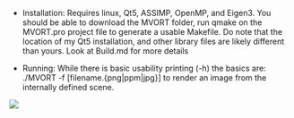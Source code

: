  * Installation:
 Requires linux, Qt5, ASSIMP, OpenMP, and Eigen3.  You should be able to download the MVORT folder, run qmake on the MVORT.pro project file to generate a usable Makefile.  Do note that the location of my Qt5 installation, and other library files are likely different than yours.  Look at Build.md for more details
 
 * Running:
 While there is basic usability printing (-h) the basics are: ./MVORT -f [filename.{png|ppm|jpg}] to render an image from the internally defined scene.
 
 ![](https://i.imgur.com/dHSnSQk.png)

